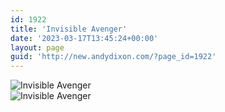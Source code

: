 ```yaml
---
id: 1922
title: 'Invisible Avenger'
date: '2023-03-17T13:45:24+00:00'
layout: page
guid: 'http://new.andydixon.com/?page_id=1922'
---
```


![Invisible Avenger](https://i0.wp.com/assets.g8x2.ldn.idrivee2-23.com/posters/Invisible%20Avenger%2001.jpg?w=1200&ssl=1 "Invisible Avenger")  
![Invisible Avenger](https://i0.wp.com/assets.g8x2.ldn.idrivee2-23.com/posters/Invisible%20Avenger%2002.jpg?w=1200&ssl=1 "Invisible Avenger")